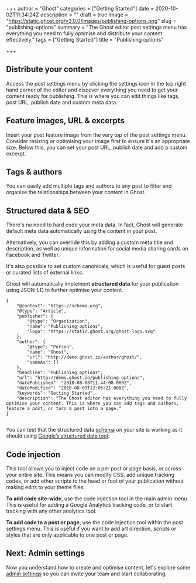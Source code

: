 +++
author = "Ghost"
categories = ["Getting Started"]
date = 2020-10-02T11:34:24Z
description = ""
draft = true
image = "https://static.ghost.org/v3.0.0/images/publishing-options.png"
slug = "publishing-options"
summary = "The Ghost editor post settings menu has everything you need to fully optimise and distribute your content effectively."
tags = ["Getting Started"]
title = "Publishing options"

+++


## Distribute your content

Access the post settings menu by clicking the settings icon in the top right hand corner of the editor and discover everything you need to get your content ready for publishing. This is where you can edit things like tags, post URL, publish date and custom meta data.

## Feature images, URL & excerpts

Insert your post feature image from the very top of the post settings menu. Consider resizing or optimising your image first to ensure it's an appropriate size. Below this, you can set your post URL, publish date and add a custom excerpt.

## Tags & authors

You can easily add multiple tags and authors to any post to filter and organise the relationships between your content in Ghost.

## Structured data & SEO

There's no need to hard code your meta data. In fact, Ghost will generate default meta data automatically using the content in your post.

Alternatively, you can override this by adding a custom meta title and description, as well as unique information for social media sharing cards on Facebook and Twitter.

It's also possible to set custom canonicals, which is useful for guest posts or curated lists of external links.

Ghost will automatically implement **structured data** for your publication using JSON-LD to further optimise your content.

```
{
    "@context": "https://schema.org",
    "@type": "Article",
    "publisher": {
        "@type": "Organization",
        "name": "Publishing options",
        "logo": "https://static.ghost.org/ghost-logo.svg"
    },
    "author": {
        "@type": "Person",
        "name": "Ghost",
        "url": "http://demo.ghost.io/author/ghost/",
        "sameAs": []
    },
    "headline": "Publishing options",
    "url": "http://demo.ghost.io/publishing-options",
    "datePublished": "2018-08-08T11:44:00.000Z",
    "dateModified": "2018-08-09T12:06:21.000Z",
    "keywords": "Getting Started",
    "description": "The Ghost editor has everything you need to fully optimise your content. This is where you can add tags and authors, feature a post, or turn a post into a page."
}
    
```

You can test that the structured data [schema](https://schema.org/) on your site is working as it should using [Google’s structured data tool](https://search.google.com/structured-data/testing-tool).

## Code injection

This tool allows you to inject code on a per post or page basis, or across your entire site. This means you can modify CSS, add unique tracking codes, or add other scripts to the head or foot of your publication without making edits to your theme files.

**To add code site-wide**, use the code injection tool in the main admin menu. This is useful for adding a Google Analytics tracking code, or to start tracking with any other analytics tool.

**To add code to a post or page**, use the code injection tool within the post settings menu. This is useful if you want to add art direction, scripts or styles that are only applicable to one post or page.

## Next: Admin settings

Now you understand how to create and optimise content, let's explore some [admin settings](/admin-settings/) so you can invite your team and start collaborating.


